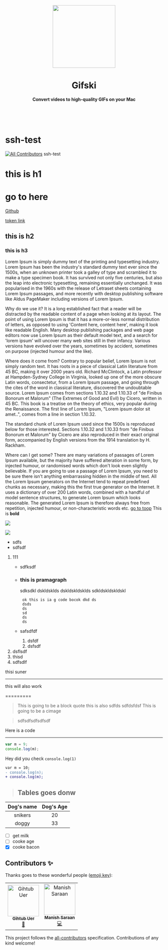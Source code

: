 <div align="center">
	<img src="https://avatars2.githubusercontent.com/u/19797340?v=4" width="200" height="200">
	<h1>Gifski</h1>
	<p>
		<b>Convert videos to high-quality GIFs on your Mac</b>
	</p>
	<br>
	<br>
	<br>
</div>


# ssh-test
[![All Contributors](https://img.shields.io/badge/all_contributors-2-orange.svg?style=flat-square)](#contributors)
ssh-test
# this is h1
# go to here
[Github](www.gooogle.com, "Ths is a google link")

[token link][1]
## this is h2
### this is h3
Lorem Ipsum is simply dummy text of the printing and typesetting industry. Lorem Ipsum has been the industry's standard dummy text ever since the 1500s, when an unknown printer took a galley of type and scrambled it to make a type specimen book. It has survived not only five centuries, but also the leap into electronic typesetting, remaining essentially unchanged. It was popularised in the 1960s with the release of Letraset sheets containing Lorem Ipsum passages, and more recently with desktop publishing software like Aldus PageMaker including versions of Lorem Ipsum.

Why do we use it?
It is a long established fact that a reader will be distracted by the readable content of a page when looking at its layout. The point of using Lorem Ipsum is that it has a more-or-less normal distribution of letters, as opposed to using 'Content here, content here', making it look like readable English. Many desktop publishing packages and web page editors now use Lorem Ipsum as their default model text, and a search for 'lorem ipsum' will uncover many web sites still in their infancy. Various versions have evolved over the years, sometimes by accident, sometimes on purpose (injected humour and the like).


Where does it come from?
Contrary to popular belief, Lorem Ipsum is not simply random text. It has roots in a piece of classical Latin literature from 45 BC, making it over 2000 years old. Richard McClintock, a Latin professor at Hampden-Sydney College in Virginia, looked up one of the more obscure Latin words, consectetur, from a Lorem Ipsum passage, and going through the cites of the word in classical literature, discovered the undoubtable source. Lorem Ipsum comes from sections 1.10.32 and 1.10.33 of "de Finibus Bonorum et Malorum" (The Extremes of Good and Evil) by Cicero, written in 45 BC. This book is a treatise on the theory of ethics, very popular during the Renaissance. The first line of Lorem Ipsum, "Lorem ipsum dolor sit amet..", comes from a line in section 1.10.32.

The standard chunk of Lorem Ipsum used since the 1500s is reproduced below for those interested. Sections 1.10.32 and 1.10.33 from "de Finibus Bonorum et Malorum" by Cicero are also reproduced in their exact original form, accompanied by English versions from the 1914 translation by H. Rackham.

Where can I get some?
There are many variations of passages of Lorem Ipsum available, but the majority have suffered alteration in some form, by injected humour, or randomised words which don't look even slightly believable. If you are going to use a passage of Lorem Ipsum, you need to be sure there isn't anything embarrassing hidden in the middle of text. All the Lorem Ipsum generators on the Internet tend to repeat predefined chunks as necessary, making this the first true generator on the Internet. It uses a dictionary of over 200 Latin words, combined with a handful of model sentence structures, to generate Lorem Ipsum which looks reasonable. The generated Lorem Ipsum is therefore always free from repetition, injected humour, or non-characteristic words etc.
[go to toop](#go-to-here)
This is **bold**

![](https://source.unsplash.com/random)

![][image] 

* sdfs
* sdfsdf

1. 111
    * sdfksdf
    * ### this is pramagraph

        sdksdkl dskldsklds dskldskldsklds sdkldskldskldskl 
        ```
         ok this is ia g code bocok dkd ds
         dsds
         ds
         sd
         ds
         ds

        ```
    * safsdfdf
        1. dsfdf
        1. dsfsdf
1. dsflsdf
1. thisd
1. sdfsdlf

thisi suner

--------

this will also work

=========


>This is going to be a block quote
> this is also
>sdfds
>sdfdsfdsf
> This is going to be a cimage 

>sdfsdfsdfsdfsdf

Here is a code 

-----------

```js
var m = 9;
console.log(m);
```

Hey did you check  `console.log(1)`

```diff
var m = 10;
- console.log(n);
+ console.log(m);
```
> ## Tables goes donw

|Dog's name | Dog's Age |
|:----------:|:----------:|
| snikers    | 20         |
| doggy      | 33         |

* [ ] get milk
* [ ] cooke age
* [x] cooke bacon

[1]: https://lsdldl.com
[image]: https://source.unsplash.com/random

## Contributors ✨

Thanks goes to these wonderful people ([emoji key](https://allcontributors.org/docs/en/emoji-key)):

<!-- ALL-CONTRIBUTORS-LIST:START - Do not remove or modify this section -->
<!-- prettier-ignore -->
<table>
  <tr>
    <td align="center"><a href="http://www.some.com"><img src="https://avatars1.githubusercontent.com/u/35360416?v=4" width="100px;" alt="Gihtub Uer"/><br /><sub><b>Gihtub Uer</b></sub></a><br /><a href="#design-twofactorauth1" title="Design">🎨</a></td>
    <td align="center"><a href="https://www.manishsaraan.com/"><img src="https://avatars2.githubusercontent.com/u/19797340?v=4" width="100px;" alt="Manish Saraan"/><br /><sub><b>Manish Saraan</b></sub></a><br /><a href="https://github.com/twofactorauth1/ssh-test/commits?author=manishsaraan" title="Code">💻</a></td>
  </tr>
</table>



<!-- ALL-CONTRIBUTORS-LIST:END -->

This project follows the [all-contributors](https://github.com/all-contributors/all-contributors) specification. Contributions of any kind welcome!
